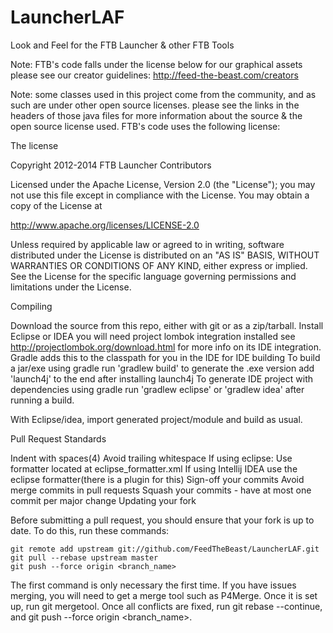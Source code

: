 LauncherLAF
===========
Look and Feel for the FTB Launcher & other FTB Tools

Note: FTB's code falls under the license below
for our graphical assets please see our creator guidelines: http://feed-the-beast.com/creators

Note: some classes used in this project come from the community, and as such are under other open source licenses. please see the links in the headers of those java files for more information about the source & the open source license used. FTB's code uses the following license:

The license

Copyright 2012-2014 FTB Launcher Contributors

Licensed under the Apache License, Version 2.0 (the "License"); you may not use this file except in compliance with the License. You may obtain a copy of the License at

http://www.apache.org/licenses/LICENSE-2.0

Unless required by applicable law or agreed to in writing, software distributed under the License is distributed on an "AS IS" BASIS, WITHOUT WARRANTIES OR CONDITIONS OF ANY KIND, either express or implied. See the License for the specific language governing permissions and limitations under the License.

Compiling

Download the source from this repo, either with git or as a zip/tarball.
Install Eclipse or IDEA
you will need project lombok integration installed see http://projectlombok.org/download.html for more info on its IDE integration. Gradle adds this to the classpath for you in the IDE for IDE building
To build a jar/exe using gradle run 'gradlew build' to generate the .exe version add 'launch4j' to the end after installing launch4j
To generate IDE project with dependencies using gradle run 'gradlew eclipse' or 'gradlew idea' after running a build.

With Eclipse/idea, import generated project/module and build as usual.

Pull Request Standards

Indent with spaces(4)
Avoid trailing whitespace
If using eclipse: Use formatter located at eclipse_formatter.xml
If using Intellij IDEA use the eclipse formatter(there is a plugin for this)
Sign-off your commits
Avoid merge commits in pull requests
Squash your commits - have at most one commit per major change
Updating your fork

Before submitting a pull request, you should ensure that your fork is up to date. To do this, run these commands:

```
git remote add upstream git://github.com/FeedTheBeast/LauncherLAF.git
git pull --rebase upstream master
git push --force origin <branch_name>
```

The first command is only necessary the first time. If you have issues merging, you will need to get a merge tool such as P4Merge. Once it is set up, run git mergetool. Once all conflicts are fixed, run git rebase --continue, and git push --force origin <branch_name>.